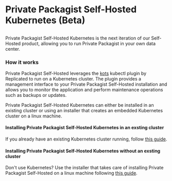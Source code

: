 # Private Packagist Self-Hosted Kubernetes (Beta)
##

Private Packagist Self-Hosted Kubernetes is the next iteration of our Self-Hosted product, allowing you to run
Private Packagist in your own data center.

### How it works
Private Packagist Self-Hosted leverages the [kots](https://docs.replicated.com/reference/kots-cli-getting-started)
kubectl plugin by Replicated to run on a Kubernetes cluster. The plugin provides a management interface to your
Private Packagist Self-Hosted installation and allows you to monitor the application and perform maintenance operations
such as backups or updates.

Private Packagist Self-Hosted Kubernetes can either be installed in an existing cluster or using an installer that creates
an embedded Kubernetes cluster on a linux machine.

#### Installing Private Packagist Self-Hosted Kubernetes in an exsting cluster

If you already have an existing Kubernetes cluster running, follow [this guide](./kubernetes-existing.md).

#### Installing Private Packagist Self-Hosted Kubernetes without an exsting cluster

Don't use Kubernetes? Use the installer that takes care of installing Private Packagist Self-Hosted on a linux
machine following [this guide](./kubernetes-embedded.md).
